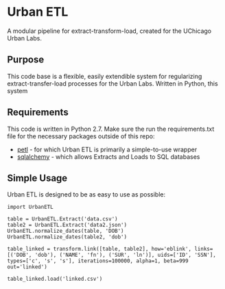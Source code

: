 # Urban ETL
A modular pipeline for extract-transform-load, created for the UChicago Urban Labs.

## Purpose
This code base is a flexible, easily extendible system for regularizing extract-transfer-load processes for the Urban Labs. Written in Python, this system 

## Requirements
This code is written in Python 2.7. Make sure the run the requirements.txt file for the necessary packages outside of this repo: 
+ [petl](petl.readthedocs.io) - for which Urban ETL is primarily a simple-to-use wrapper
+ [sqlalchemy](https://readthedocs.org/projects/sqlalchemy/) - which allows Extracts and Loads to SQL databases

## Simple Usage
Urban ETL is designed to be as easy to use as possible: 

`import UrbanETL`

`table = UrbanETL.Extract('data.csv')`  
`table2 = UrbanETL.Extract('data2.json')`  
`UrbanETL.normalize_dates(table, 'DOB')`  
`UrbanETL.normalize_dates(table2, 'dob')`  

`table_linked = transform.link([table, table2], how='eblink', links=[('DOB', 'dob'), ('NAME', 'fn'), ('SUR', 'ln')], uids=['ID', 'SSN'], types=['c', 's', 's'], iterations=100000, alpha=1, beta=999 out='linked')`

`table_linked.load('linked.csv')`
